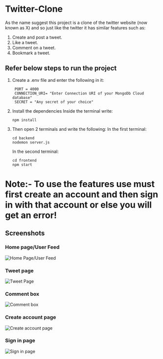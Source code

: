 # Twitter-Clone
As the name suggest this project is a clone of the twitter website (now known as X) and so just like the twitter it has similar features such as:
1. Create and post a tweet.
2. Like a tweet.
3. Comment on a tweet.
4. Bookmark a tweet.
## Refer below steps to run the project
1. Create a .env file and enter the following in it:
   ```
    PORT = 4000
    CONNECTION_URI= "Enter Connection URI of your MongoDb Cloud database"
    SECRET = "Any secret of your choice"
   ```
2. Install the dependencies
   Inside the terminal write:
   ```
   npm install
   ```
3. Then open 2 terminals and write the following:
   In the first terminal:
   ```
   cd backend
   nodemon server.js
   ```
   In the second terminal:
   ```
   cd frontend
   npm start
   ```
# Note:- To use the features use must first create an account and then sign in with that account or else you will get an error!
## Screenshots
### Home page/User Feed
![Home Page/User Feed](https://github.com/Yash851/Twitter-Clone/assets/64217975/0f2aaee9-1c11-4a23-98b6-939d5c8690d2)
### Tweet page
![Tweet Page](https://github.com/Yash851/Twitter-Clone/assets/64217975/20f88e38-357d-4bdd-bcb8-22854a53b367)
### Comment box
![Comment box](https://github.com/Yash851/Twitter-Clone/assets/64217975/60a84ef0-fc42-4cfa-971e-9add5c98eb6c)
### Create account page
![Create account page](https://github.com/Yash851/Twitter-Clone/assets/64217975/7e32a378-a916-46d3-a60f-d5ce60233d66)
### Sign in page
![Sign in page](https://github.com/Yash851/Twitter-Clone/assets/64217975/7130fb0a-7ff3-43f1-b0cc-8af9b05bc58c)



